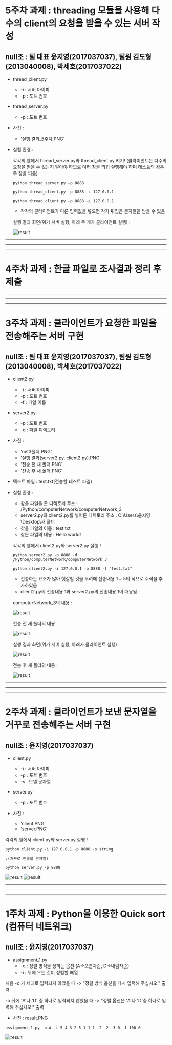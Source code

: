 # 5주차 과제 : threading 모듈을 사용해 다수의 client의 요청을 받을 수 있는 서버 작성 
## null조 : 팀 대표 윤지영(2017037037), 팀원 김도형(2013040008), 박세호(2017037022)

* thread_client.py
  * -i : 서버 아이피
  * -p : 포트 번호
 
* thread_server.py
  * -p : 포트 번호
  
* 사진 : 
  * '실행 결과_5주차.PNG'

* 실험 환경 :

  각각의 쉘에서 thread_server.py와 thread_client.py 켜기!
  (클라이언트는 다수의 요청을 받을 수 있는지 알아야 하므로 여러 창을 띄워 실행해야 하며 테스트의 경우 두 창을 띄움)
  <pre><code>python thread_server.py –p 8888</code></pre>
  <pre><code>python thread_client.py –p 8888 –i 127.0.0.1 </code></pre>
  <pre><code>python thread_client.py –p 8888 –i 127.0.0.1 </code></pre>
  
  * 각각의 클라이언트가 다른 입력값을 넣으면 각자 뒤집은 문자열을 받을 수 있음
 
  실행 결과 화면(위가 서버 실행, 아래 두 개가 클라이언트 실행) :
  
  ![result](https://github.com/Yoonjyjy/computerNetwork_1/blob/master/%EC%8B%A4%ED%96%89%EA%B2%B0%EA%B3%BC_5%EC%A3%BC%EC%B0%A8.PNG?raw=true)

***
***
***

# 4주차 과제 : 한글 파일로 조사결과 정리 후 제출

***
***
***

# 3주차 과제 : 클라이언트가 요청한 파일을 전송해주는 서버 구현
## null조 : 팀 대표 윤지영(2017037037), 팀원 김도형(2013040008), 박세호(2017037022)

* client2.py
  * -i : 서버 아이피
  * -p : 포트 번호
  * -f : 파일 이름
 
* server2.py
  * -p : 포트 번호
  * -d : 파일 디렉토리
  
* 사진 : 
  * 'net3폴더.PNG'
  * '실행 결과(server2.py, client2.py).PNG'
  * '전송 전 새 폴더.PNG'
  * '전송 후 새 폴더.PNG'

* 텍스트 파일 : test.txt(전송할 테스트 파일)

* 실험 환경 :
  * 찾을 파일을 둔 디렉토리 주소 : /Python/computerNetwork/computerNetwork_3
  * server2.py와 client2.py를 넣어둔 디렉토리 주소 : C:\Users\윤지영\Desktop\새 폴더
  * 찾을 파일의 이름 : test.txt
  * 찾은 파일의 내용 : Hello world!

  각각의 쉘에서 client2.py와 server2.py 실행 !
  <pre><code>python server2.py -p 8888 -d /Python/computerNetwork/computerNetwork_3</code></pre>
  <pre><code>python client2.py -i 127.0.0.1 -p 8888 -f "test.txt"</code></pre>
  
  * 전송하는 요소가 많아 헷갈릴 것을 우려해 전송내용 1 ~ 5의 식으로 주석을 추가하였음
  * client2.py의 전송내용 1과 server2.py의 전송내용 1이 대응됨
 
  computerNetwork_3의 내용 : 
  
  ![result](https://github.com/Yoonjyjy/computerNetwork_1/blob/master/net3폴더.PNG?raw=true)

  전송 전 새 폴더의 내용 : 
  
  ![result](https://github.com/Yoonjyjy/computerNetwork_1/blob/master/%EC%A0%84%EC%86%A1%20%EC%A0%84%20%EC%83%88%20%ED%8F%B4%EB%8D%94.PNG?raw=true)

  실행 결과 화면(위가 서버 실행, 아래가 클라이언트 실행) :
  
  ![result](https://github.com/Yoonjyjy/computerNetwork_1/blob/master/%EC%8B%A4%ED%96%89%20%EA%B2%B0%EA%B3%BC(server2.py,%20client2.py).PNG?raw=true)

  전송 후 새 폴더의 내용 :
  
  ![result](https://github.com/Yoonjyjy/computerNetwork_1/blob/master/%EC%A0%84%EC%86%A1%20%ED%9B%84%20%EC%83%88%20%ED%8F%B4%EB%8D%94.PNG?raw=true)

***
***
***

# 2주차 과제 : 클라이언트가 보낸 문자열을 거꾸로 전송해주는 서버 구현
## null조 : 윤지영(2017037037)

* client.py
  * -i : 서버 아이피
  * -p : 포트 번호
  * -s : 보낼 문자열
 
* server.py
  * -p : 포트 번호
  
* 사진 : 
  * 'client.PNG'
  * 'server.PNG'

 각각의 쉘에서 client.py와 server.py 실행 !
 <pre><code>python client.py -i 127.0.0.1 -p 8888 -s string</p>:(거꾸로 전송할 문자열)</code></pre>
 <pre><code>python server.py -p 8888</code></pre>
 ![result](https://github.com/Yoonjyjy/computerNetwork_1/blob/master/client.PNG?raw=true)
 ![result](https://github.com/Yoonjyjy/computerNetwork_1/blob/master/server.PNG?raw=true)

***
***
***

# 1주차 과제 : Python을 이용한 Quick sort (컴퓨터 네트워크)
## null조 : 윤지영(2017037037)

* assignment_1.py
  * -o : 정렬 방식을 정하는 옵션 (A->오름차순, D->내림차순)
  * -i : 뒤에 오는 것이 정렬할 배열
  
처음 -o 가 제대로 입력되지 않았을 때
 -> "정렬 방식 옵션을 다시 입력해 주십시오." 출력
 
-o 뒤에 'A'나 'D' 중 하나로 입력되지 않았을 때
 -> "정렬 옵션은 'A'나 'D'중 하나로 입력해 주십시오." 출력
 
* 사진 : result.PNG
  
 <pre><code>assignment_1.py -o A -i 5 4 3 2 5 1 1 1 -2 -2 -3 0 -1 100 0</code></pre>
![result](https://github.com/Yoonjyjy/computerNetwork_1/blob/master/result.PNG?raw=true)
